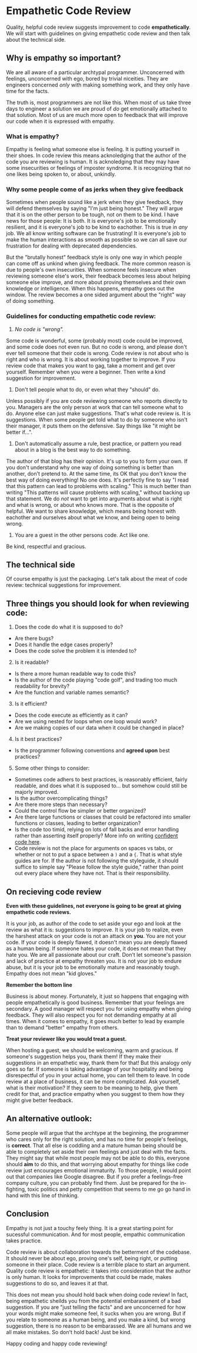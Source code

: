 # Empathetic Code Review

Quality, helpful code review suggests improvement to code **empathetically**. We will start with guidelines on giving empathetic code review and then talk about the technical side. 

## Why is empathy **so** important?

We are all aware of a particular archtypal programmer. Unconcerned with feelings, unconcerned with ego, bored by trivial niceities. They are engineers concerned *only* with making something work, and they only have time for the facts. 

The truth is, most programmers are not like this. When most of us take three days to engineer a solution we are proud of *do* get emotionally attached to that solution. Most of us are much more open to feedback that will improve our code when it is expressed with empathy. 

### What is empathy?

Empathy is feeling what someone else is feeling. It is putting yourself in their shoes. In code review this means acknoledging that the author of the code you are reviewing is human. It is acknoledging that they may have some insecurities or feelings of imposter syndrome. It is recognizing that no one likes being spoken to, or about, unkindly.

### Why some people come of as jerks when they give feedback

Sometimes when people sound like a jerk when they give feedback, they will defend themselves by saying "I'm just being honest." They will argue that it is on the other person to be tough, not on them to be kind. I have news for those people: It is both. It is everyone's job to be emotionally resilient, and it is everyone's job to be kind to eachother. This is true in *any* job. We all know writing software can be frustrating! It is everyone's job to make the human interactions as smooth as possible so we can all save our frustration for dealing with deprecated dependencies. 

But the "brutally honest" feedback style is only one way in which people can come off as unkind when giving feedback. The more common reason is due to people's own insecurities. When someone feels insecure when reviewing someone else's work, their feedback becomes less about helping someone else improve, and more about proving themselves and their own knowledge or intelligence. When this happens, empathy goes out the window. The review becomes a one sided argument about the "right" way of doing something. 

### Guidelines for conducting empathetic code review:

1. *No code is "wrong".* 

Some code is wonderful, some (probably most) code could be improved, and some code does not even run. But no code is wrong, and please don't ever tell someone that their code is wrong. Code review is not about who is right and who is wrong. It is about working together to improve. If you review code that makes you want to gag, take a moment and get over yourself. Remember when you were a beginner. Then write a kind suggestion for improvement. 

1. Don't tell people what to do, or even what they "should" do. 

Unless possibly if you are code reviewing someone who reports directly to you. Managers are the only person at work that can tell someone what to do. Anyone else can just make suggestions. That's what code review is. It is suggestions. When some people get told what to do by someone who isn't their manager, it puts them on the defensive. Say things like "it might be better if...". 

1. Don't automatically assume a rule, best practice, or pattern you read about in a blog is the best way to do something. 

The author of that blog has their opinion. It's up to you to form your own. If you don't understand why one way of doing something is better than another, don't pretend to. At the same time, its OK that you don't know the best way of doing everything! No one does. It's perfectly fine to say "I read that this pattern can lead to problems with scaling." This is much better than writing "This patterns will cause problems with scaling," without backing up that statement. We do *not* want to get into arguments about what is right and what is wrong, or about who knows more. That is the opposite of helpful. We want to share knowledge, which means being honest with eachother and ourselves about what we know, and being open to being wrong. 

1. You are a guest in the other persons code. Act like one. 

Be kind, respectful and gracious.

## The technical side

Of course empathy is just the packaging. Let's talk about the meat of code review: technical suggestions for improvement. 

## Three things you should look for when reviewing code: 

1. Does the code do what it is supposed to do? 
  - Are there bugs? 
  - Does it handle the edge cases properly?
  - Does the code solve the problem it is intended to?
  
2. Is it readable?
  - Is there a more human readable way to code this? 
  - Is the author of the code playing "code golf", and trading too much readability for brevity?
  - Are the function and variable names semantic? 

3. Is it efficient?
  - Does the code execute as efficiently as it can? 
  - Are we using nested for loops when one loop would work?
  - Are we making copies of our data when it could be changed in place?

4. Is it best practices?
  - Is the programmer following conventions and **agreed upon** best practices? 
  
5. Some other things to consider:
  - Sometimes code adhers to best practices, is reasonably efficient, fairly readable, and does what it is supposed to... but somehow could still be majorly improved. 
  - Is the author overcomplicating things? 
  - Are there more steps than necessary?
  - Could the control flow be simpler or better organized?
  - Are there large functions or classes that could be refactored into smaller functions or classes, leading to better organization?
  - Is the code too timid, relying on lots of fall backs and error handling rather than asserting itself properly? More info on writing [confident code here](https://www.youtube.com/watch?v=T8J0j2xJFgQ).
  - Code review is not the place for arguments on spaces vs tabs, or whether or not to put a space between a `)` and a `{`. That is what style guides are for. If the author is not following the styleguide, it should suffice to simple say "Please follow the style guide," rather than point out every place where they have not. That is their responsibility. 
  
## On recieving code review

**Even with these guidelines, not everyone is going to be great at giving empathetic code reviews.**

It is your job, as author of the code to set aside your ego and look at the review as what it is: suggestions to improve. It is your job to realize, even the harshest attack on your code is not an attack on **you**. You are not your code. If your code is deeply flawed, it doesn't mean you are deeply flawed as a human being. If someone hates your code, it does not mean that they hate you. We are all passionate about our craft. Don't let someone's passion and lack of practice at empathy threaten you. It is not your job to endure abuse, but it is your job to be emotionally mature and reasonably tough. Empathy does not mean "kid gloves." 

**Remember the bottom line**

Business is about money. Fortunately, it just so happens that engaging with people empathetically is good business. Remember that your feelings are secondary. A good manager will respect you for using empathy when giving feedback. They will also respect you for not demanding empathy at all times. When it comes to empathy, it goes much better to lead by example than to demand "better" empathy from others. 

**Treat your reviewer like you would treat a guest.**

When hosting a guest, we should be welcoming, warm and gracious. If someone's suggestion helps you, thank them! If they make their suggestions in an empathetic way, thank them for that! But this analogy only goes so far. If someone is taking advantage of your hospitality and being disrespectful of you in your actual home, you can tell them to leave. In code review at a place of business, it can be more complicated. Ask yourself, what is their motivation? If they seem to be meaning to help, give them credit for that, and practice empathy when you suggest to them how they might give better feedback. 

## An alternative outlook:

Some people will argue that the archtype at the beginning, the programmer who cares only for the right solution, and has no time for people's feelings, is **correct**. That all else is coddling and a mature human being should be able to completely set aside their own feelings and just deal with the facts. They might say that while most people may not be able to do this, everyone should **aim** to do this, and that worrying about empathy for things like code review just encourages emotional immaturity. To those people, I would point out that companies like Google disagree. But if you prefer a feelings-free company culture, you can probably find them. Just be prepared for the in-fighting, toxic politics and petty competition that seems to me go go hand in hand with this line of thinking. 

## Conclusion

Empathy is not just a touchy feely thing. It is a great starting point for sucessful communication. And for most people, empathic communication takes practice. 

Code review is about collaboration towards the betterment of the codebase. It should never be about ego, proving one's self, being right, or putting someone in their place. Code review is a terrible place to start an argument. Quality code review is empathetic: it takes into consideration that the author is only human. It looks for improvements that could be made, makes suggestions to do so, and leaves it at that. 

This does not mean you should hold back when doing code review! In fact, being empathetic sheilds you from the potential embarassment of a bad suggestion. If you are "just telling the facts" and are unconcerned for how your words might make someone feel, it sucks when you are wrong. But if you relate to someone as a human being, and you make a kind, but wrong suggestion, there is no reason to be embarassed. We are all humans and we all make mistakes. So don't hold back! Just be kind. 

Happy coding and happy code reviewing!
